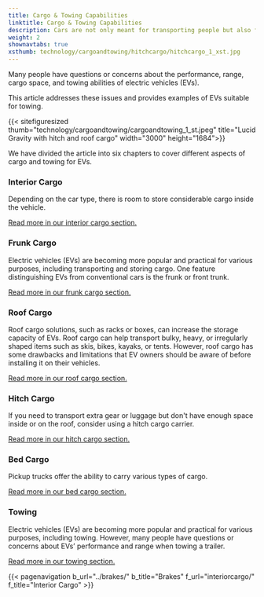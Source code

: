 ```yaml
---
title: Cargo & Towing Capabilities
linktitle: Cargo & Towing Capabilities
description: Cars are not only meant for transporting people but also for carrying various kinds of cargo, such as groceries, luggage, pets, or sports equipment.
weight: 2
shownavtabs: true
xsthumb: technology/cargoandtowing/hitchcargo/hitchcargo_1_xst.jpg
---
```

<!-- markdownlint-disable MD033 -->

Many people have questions or concerns about the performance, range, cargo space, and towing abilities of electric vehicles (EVs).

This article addresses these issues and provides examples of EVs suitable for towing.

{{< sitefiguresized thumb="technology/cargoandtowing/cargoandtowing_1_st.jpeg" title="Lucid Gravity with hitch and roof cargo" width="3000" height="1684">}}

We have divided the article into six chapters to cover different aspects of cargo and towing for EVs.

### Interior Cargo

Depending on the car type, there is room to store considerable cargo inside the vehicle.

[Read more in our interior cargo section.](interiorcargo/)

### Frunk Cargo

Electric vehicles (EVs) are becoming more popular and practical for various purposes, including transporting and storing cargo. One feature distinguishing EVs from conventional cars is the frunk or front trunk.

[Read more in our frunk cargo section.](frunkcargo/)

### Roof Cargo

Roof cargo solutions, such as racks or boxes, can increase the storage capacity of EVs. Roof cargo can help transport bulky, heavy, or irregularly shaped items such as skis, bikes, kayaks, or tents. However, roof cargo has some drawbacks and limitations that EV owners should be aware of before installing it on their vehicles.

[Read more in our roof cargo section.](roofcargo/)

### Hitch Cargo

If you need to transport extra gear or luggage but don't have enough space inside or on the roof, consider using a hitch cargo carrier.

[Read more in our hitch cargo section.](hitchcargo/)

### Bed Cargo

Pickup trucks offer the ability to carry various types of cargo.

[Read more in our bed cargo section.](bedcargo/)

### Towing

Electric vehicles (EVs) are becoming more popular and practical for various purposes, including towing. However, many people have questions or concerns about EVs’ performance and range when towing a trailer.

[Read more in our towing section.](towing/)

{{< pagenavigation b_url="../brakes/" b_title="Brakes" f_url="interiorcargo/" f_title="Interior Cargo" >}}